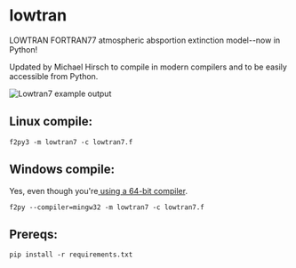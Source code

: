 # lowtran
LOWTRAN FORTRAN77 atmospheric absportion extinction model--now in Python!

Updated by Michael Hirsch to compile in modern compilers and to be easily accessible from Python.

![Lowtran7 example output](http://blogs.bu.edu/mhirsch/files/2015/04/lowtran.png "Lowtran7 absorption")

Linux compile:
-------------------
```
f2py3 -m lowtran7 -c lowtran7.f
```

Windows compile:
-----------------
Yes, even though you're[ using a 64-bit compiler](http://blogs.bu.edu/mhirsch/2015/04/f2py-running-fortran-code-in-python-on-windows/).
```
f2py --compiler=mingw32 -m lowtran7 -c lowtran7.f
```

Prereqs:
--------
```
pip install -r requirements.txt
```
